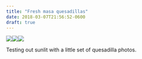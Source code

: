```yaml
---
title: "Fresh masa quesadillas"
date: 2018-03-07T21:56:52-0600
draft: true
---
```






[![](/images/2018/997155b32e.jpg)](http://ianwhitney.micro.blog/uploads/2018/997155b32e.jpg)[![](uploads/2018/b41df26a89.jpg)](http://ianwhitney.micro.blog/uploads/2018/b41df26a89.jpg)[![](uploads/2018/aaa93a4ea3.jpg)](http://ianwhitney.micro.blog/uploads/2018/aaa93a4ea3.jpg)

Testing out sunlit with a little set of quesadilla photos.



